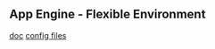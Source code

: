 App Engine - Flexible Environment
-

[doc](https://cloud.google.com/appengine/docs/flexible/go/)
[config files](https://cloud.google.com/appengine/docs/flexible/go/reference/app-yaml)
